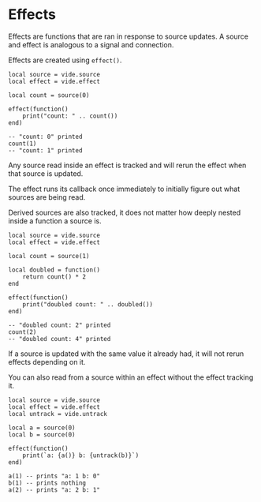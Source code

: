 # Effects

Effects are functions that are ran in response to source updates.
A source and effect is analogous to a signal and connection.

Effects are created using `effect()`.

```luau
local source = vide.source
local effect = vide.effect

local count = source(0)

effect(function()
    print("count: " .. count())
end)

-- "count: 0" printed
count(1)
-- "count: 1" printed
```

Any source read inside an effect is tracked and will rerun the effect when
that source is updated.

The effect runs its callback once immediately to initially figure out what
sources are being read.

Derived sources are also tracked, it does not matter how deeply nested
inside a function a source is.

```luau
local source = vide.source
local effect = vide.effect

local count = source(1)

local doubled = function()
    return count() * 2
end

effect(function()
    print("doubled count: " .. doubled())
end)

-- "doubled count: 2" printed
count(2)
-- "doubled count: 4" printed
```

If a source is updated with the same value it already had, it will not rerun
effects depending on it.

You can also read from a source within an effect without the effect tracking it.

```luau
local source = vide.source
local effect = vide.effect
local untrack = vide.untrack

local a = source(0)
local b = source(0)

effect(function()
    print(`a: {a()} b: {untrack(b)}`)
end)

a(1) -- prints "a: 1 b: 0"
b(1) -- prints nothing
a(2) -- prints "a: 2 b: 1"
```
